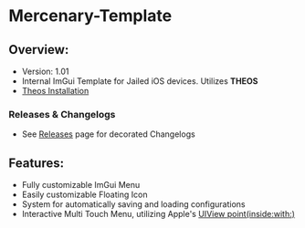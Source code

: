 # Mercenary-Template

## Overview:
- Version: 1.01
- Internal ImGui Template for Jailed iOS devices. Utilizes **THEOS**
- [Theos Installation](https://theos.dev/docs/installation)

### Releases & Changelogs
- See [Releases](https://github.com/ARK-Mercenary/ImGui-Template/releases) page for decorated Changelogs

## Features:
- Fully customizable ImGui Menu
- Easily customizable Floating Icon
- System for automatically saving and loading configurations
- Interactive Multi Touch Menu, utilizing Apple's [UIView point(inside:with:)](https://developer.apple.com/documentation/uikit/uiview/point(inside:with:)?language=objc)
